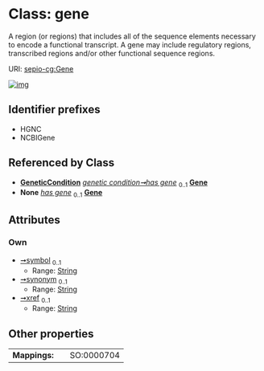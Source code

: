 
# Class: gene


A region (or regions) that includes all of the sequence elements necessary to encode a functional transcript. A gene may include regulatory regions, transcribed regions and/or other functional sequence regions.

URI: [sepio-cg:Gene](http://purl.obolibrary.org/obo/SEPIOCG_Gene)


[![img](https://yuml.me/diagram/nofunky;dir:TB/class/[GeneticCondition],[GeneticCondition]++-%20has%20gene%200..1>[Gene&#124;symbol:string%20%3F;synonym:string%20%3F;xref:string%20%3F],[GeneticCondition]++-%20has%20gene(i)%200..1>[Gene],[Variant]++-%20has%20gene%200..1>[Gene],[Variant])](https://yuml.me/diagram/nofunky;dir:TB/class/[GeneticCondition],[GeneticCondition]++-%20has%20gene%200..1>[Gene&#124;symbol:string%20%3F;synonym:string%20%3F;xref:string%20%3F],[GeneticCondition]++-%20has%20gene(i)%200..1>[Gene],[Variant]++-%20has%20gene%200..1>[Gene],[Variant])

## Identifier prefixes

 * HGNC
 * NCBIGene

## Referenced by Class

 *  **[GeneticCondition](GeneticCondition.md)** *[genetic condition➞has gene](genetic_condition_has_gene.md)*  <sub>0..1</sub>  **[Gene](Gene.md)**
 *  **None** *[has gene](has_gene.md)*  <sub>0..1</sub>  **[Gene](Gene.md)**

## Attributes


### Own

 * [➞symbol](gene__symbol.md)  <sub>0..1</sub>
     * Range: [String](types/String.md)
 * [➞synonym](gene__synonym.md)  <sub>0..1</sub>
     * Range: [String](types/String.md)
 * [➞xref](gene__xref.md)  <sub>0..1</sub>
     * Range: [String](types/String.md)

## Other properties

|  |  |  |
| --- | --- | --- |
| **Mappings:** | | SO:0000704 |

